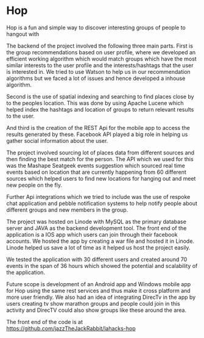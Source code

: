 # Hop
Hop is a fun and simple way to discover interesting groups of people to hangout with

The backend of the project involved the following three main parts. First is the group recommendations based on user profile, where we developed an efficient working algorithm which would match groups which have the most similar interests to the user profile and the interests/hashtags that the user is interested in. We tried to use Watson to help us in our recommendation algorithms but we faced a lot of issues and hence developed a inhouse algorithm.

Second is the use of spatial indexing and searching to find places close by to the peoples location. This was done by using Apache Lucene which helped index the hashtags and location of groups to return relevant results to the user.

And third is the creation of the REST Api for the mobile app to access the results generated by these. Facebook API played a big role in helping us gather social information about the user. 

The project involved sourcing lot of places data from different sources and then finding the best match for the person. The API which we used for this was the Mashape Seatgeek events suggestion which sourced real time events based on location that are currently happening from 60 different sources which helped users to find new locations for hanging out and meet new people on the fly.

Further Api integrations which we tried to include was the use of respoke chat application and pebble notification systems to help notify people about different groups and new members in the group.

The project was hosted on Linode with MySQL as the primary database server and JAVA as the backend development tool. The front end of the application is a IOS app which users can join through their facebook accounts. We hosted the app by creating a war file and hosted it in Linode. Linode helped us save a lot of time as it helped us host the project easily.

We tested the application with 30 different users and created around 70 events in the span of 36 hours which showed the potential and scalability of the application.

Future scope is development of an Android app and Windows mobile app for Hop using the same rest services and thus make it cross platform and more user friendly. We also had an idea of integrating DirecTv in the app by users creating tv show marathon groups and people could join in this activity and DirecTV could also show groups like these around the area.

The front end of the code is at https://github.com/jazzTheJackRabbit/lahacks-hop

